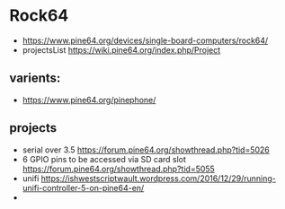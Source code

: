 # Rock64

* https://www.pine64.org/devices/single-board-computers/rock64/
* projectsList https://wiki.pine64.org/index.php/Project

## varients:
* https://www.pine64.org/pinephone/


## projects
* serial over 3.5 https://forum.pine64.org/showthread.php?tid=5026
* 6 GPIO pins to be accessed via SD card slot  https://forum.pine64.org/showthread.php?tid=5055
* unifi https://ishwestscriptwault.wordpress.com/2016/12/29/running-unifi-controller-5-on-pine64-en/
*
